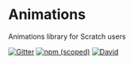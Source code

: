 # Animations
Animations library for Scratch users 

[![Gitter](https://img.shields.io/gitter/room/nwjs/nw.js.svg)](https://gitter.im/scratch-css/animations)
[![npm (scoped)](https://img.shields.io/npm/v/@scratch-css/animations.svg)](https://www.npmjs.com/package/@scratch-css/animations)
[![David](https://img.shields.io/david/scratch-css/animations.svg)](https://www.npmjs.com/package/@scratch-css/animations)
